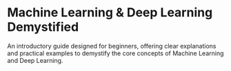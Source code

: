 # Machine Learning & Deep Learning Demystified 
An introductory guide designed for beginners, offering clear explanations and practical examples to demystify the core concepts of Machine Learning and Deep Learning.
